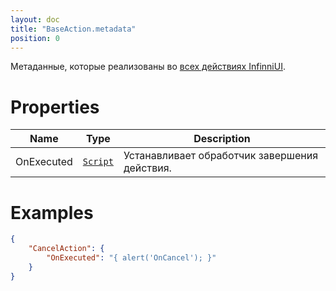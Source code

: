 ```yaml
---
layout: doc
title: "BaseAction.metadata"
position: 0
---
```


Метаданные, которые реализованы во [всех действиях InfinniUI](../../).

# Properties

|Name|Type|Description|
|----|----|-----------|
|OnExecuted|[`Script`](../../../Script/)| Устанавливает обработчик завершения действия.|

# Examples

```json
{
	"CancelAction": {
		"OnExecuted": "{ alert('OnCancel'); }"
	}
}
```
